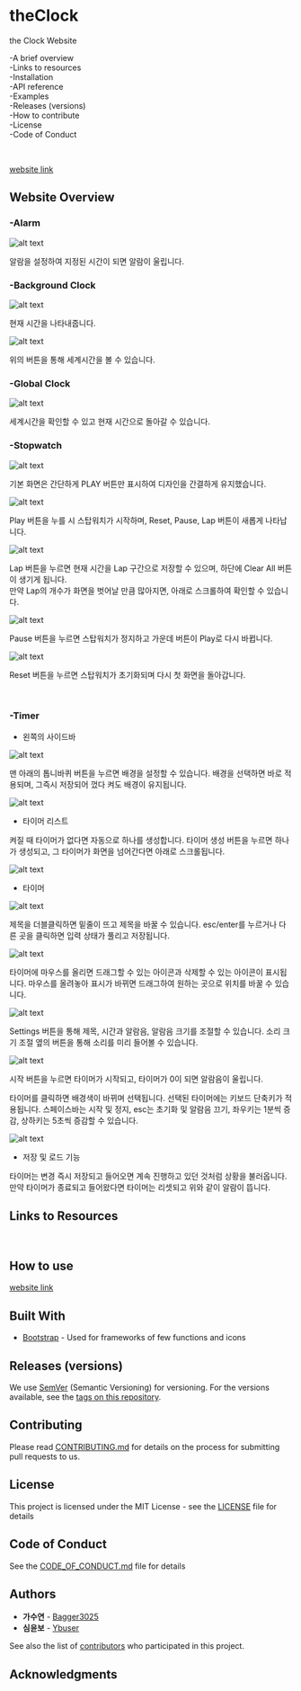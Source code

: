 # theClock

the Clock Website

-A brief overview\
-Links to resources\
-Installation\
-API reference\
-Examples\
-Releases (versions)\
-How to contribute\
-License\
-Code of Conduct

</br>

<!-- A brief overview -->

[website link](https://bagger3025.github.io/theClock) </br>

## Website Overview

### -Alarm

![alt text](screenshots/9.png)

알람을 설정하여 지정된 시간이 되면 알람이 울립니다.
</br>

### -Background Clock

![alt text](screenshots/10.png)

현재 시간을 나타내줍니다.

![alt text](screenshots/11.png)

위의 버튼을 통해 세계시간을 볼 수 있습니다.
</br>

### -Global Clock

![alt text](screenshots/12.png)

세계시간을 확인할 수 있고 현재 시간으로 돌아갈 수 있습니다.
</br>

### -Stopwatch

![alt text](screenshots/13.png)

기본 화면은 간단하게 PLAY 버튼만 표시하여 디자인을 간결하게 유지했습니다.

![alt text](screenshots/14.png)

Play 버튼을 누를 시 스탑워치가 시작하며, Reset, Pause, Lap 버튼이 새롭게 나타납니다.

![alt text](screenshots/15.png)

Lap 버튼을 누르면 현재 시간을 Lap 구간으로 저장할 수 있으며, 하단에 Clear All 버튼이 생기게 됩니다. </br>
만약 Lap의 개수가 화면을 벗어날 만큼 많아지면, 아래로 스크롤하여 확인할 수 있습니다.

![alt text](screenshots/16.png)

Pause 버튼을 누르면 스탑워치가 정지하고 가운데 버튼이 Play로 다시 바뀝니다.

![alt text](screenshots/17.png)

Reset 버튼을 누르면 스탑워치가 초기화되며 다시 첫 화면을 돌아갑니다.

</br>

### -Timer

-   왼쪽의 사이드바

![alt text](screenshots/1.png)

맨 아래의 톱니바퀴 버튼을 누르면 배경을 설정할 수 있습니다. 배경을 선택하면 바로 적용되며, 그즉시 저장되어 껐다 켜도 배경이 유지됩니다.

![alt text](screenshots/2.png)

-   타이머 리스트

켜질 때 타이머가 없다면 자동으로 하나를 생성합니다. 타이머 생성 버튼을 누르면 하나가 생성되고, 그 타이머가 화면을 넘어간다면 아래로 스크롤됩니다.

![alt text](screenshots/3.png)

-   타이머

![alt text](screenshots/4.png)

제목을 더블클릭하면 밑줄이 뜨고 제목을 바꿀 수 있습니다. esc/enter를 누르거나 다른 곳을 클릭하면 입력 상태가 풀리고 저장됩니다.

![alt text](screenshots/5.png)

타이머에 마우스를 올리면 드래그할 수 있는 아이콘과 삭제할 수 있는 아이콘이 표시됩니다. 마우스를 올려놓아 표시가 바뀌면 드래그하여 원하는 곳으로 위치를 바꿀 수 있습니다.

![alt text](screenshots/6.png)

Settings 버튼을 통해 제목, 시간과 알람음, 알람음 크기를 조절할 수 있습니다. 소리 크기 조절 옆의 버튼을 통해 소리를 미리 들어볼 수 있습니다.

![alt text](screenshots/7.png)

시작 버튼을 누르면 타이머가 시작되고, 타이머가 0이 되면 알람음이 울립니다.

타이머를 클릭하면 배경색이 바뀌며 선택됩니다. 선택된 타이머에는 키보드 단축키가 적용됩니다. 스페이스바는 시작 및 정지, esc는 초기화 및 알람음 끄기, 좌우키는 1분씩 증감, 상하키는 5초씩 증감할 수 있습니다.

![alt text](screenshots/8.png)

-   저장 및 로드 기능

타이머는 변경 즉시 저장되고 들어오면 계속 진행하고 있던 것처럼 상황을 불러옵니다. 만약 타이머가 종료되고 들어왔다면 타이머는 리셋되고 위와 같이 알람이 뜹니다.

<!-- Links to resources -->

## Links to Resources

</br>

<!-- Installation -->

## How to use

[website link](https://bagger3025.github.io/theClock)

## Built With

-   [Bootstrap](https://getbootstrap.com/) - Used for frameworks of few functions and icons
<!-- examples of built with:
-   [Dropwizard](http://www.dropwizard.io/1.0.2/docs/) - The web framework used
-   [Maven](https://maven.apache.org/) - Dependency Management
-   [ROME](https://rometools.github.io/rome/) - Used to generate RSS Feeds
    -->

<!-- Releases (versions) -->

## Releases (versions)

We use [SemVer](http://semver.org/) (Semantic Versioning) for versioning. For the versions available, see the [tags on this repository](https://github.com/bagger3025/theClock/tags).

<!-- How to contribute -->

## Contributing

Please read [CONTRIBUTING.md](CONTRIBUTING.md) for details on the process for submitting pull requests to us.

<!-- License -->

## License

This project is licensed under the MIT License - see the [LICENSE](LICENSE) file for details

<!-- Code of Conduct -->

## Code of Conduct

See the [CODE_OF_CONDUCT.md](CODE_OF_CONDUCT.md) file for details

## Authors

-   **가수연** - [Bagger3025](https://github.com/bagger3025)
-   **심윤보** - [Ybuser](https://github.com/ybuser)

See also the list of [contributors](https://github.com/bagger3025/theClock/contributors) who participated in this project.

## Acknowledgments
